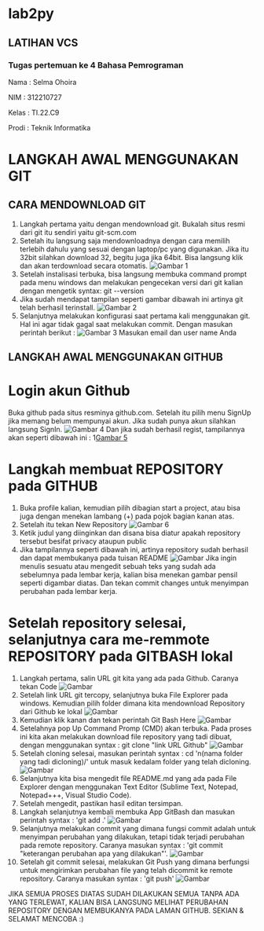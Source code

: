 # lab2py
## LATIHAN VCS
### Tugas pertemuan ke 4 Bahasa Pemrograman

Nama : Selma Ohoira

NIM : 312210727

Kelas : TI.22.C9

Prodi : Teknik Informatika

# LANGKAH AWAL MENGGUNAKAN GIT
## CARA MENDOWNLOAD GIT
1. Langkah pertama yaitu dengan mendownload git.
   Bukalah situs resmi dari git itu sendiri yaitu git-scm.com
2. Setelah itu langsung saja mendownloadnya dengan cara memilih
   terlebih dahulu yang sesuai dengan laptop/pc yang digunakan.
   Jika itu 32bit silahkan download 32, begitu juga jika 64bit.
   Bisa langsung klik dan akan terdownload secara otomatis.
 ![Gambar 1](gambar/1.png)
3. Setelah instalisasi terbuka, bisa langsung membuka command prompt
   pada menu windows dan melakukan pengecekan versi dari git kalian
   dengan mengetik syntax: git --version
4. Jika sudah mendapat tampilan seperti gambar dibawah ini artinya git telah berhasil terinstall.
![Gambar 2](gambar/2.png)
5. Selanjutnya melakukan konfigurasi saat pertama kali menggunakan git.
   Hal ini agar tidak gagal saat melakukan commit. Dengan masukan perintah berikut :
![Gambar 3](gambar/3.png)
Masukan email dan user name Anda

## LANGKAH AWAL MENGGUNAKAN GITHUB
# Login akun Github
Buka github pada situs resminya github.com. Setelah itu pilih menu SignUp
jika memang belum mempunyai akun. Jika sudah punya akun silahkan langsung SignIn.
![Gambar 4](gambar/4.png)
Dan jika sudah berhasil regist, tampilannya akan seperti dibawah ini :
1[Gambar 5](gambar/5.png)

# Langkah membuat REPOSITORY pada GITHUB
1. Buka profile kalian, kemudian pilih dibagian start a project,
   atau bisa juga dengan menekan lambang (+) pada pojok bagian kanan atas.
2. Setelah itu tekan New Repository
![Gambar 6](gambar/6.png)
3. Ketik judul yang diinginkan dan disana bisa diatur apakah repository
   tersebut besifat privacy ataupun public
4. Jika tampilannya seperti dibawah ini, artinya repository sudah berhasil
   dan dapat membukanya pada tuisan README
![Gambar](gambar/11.png)
   Jika ingin menulis sesuatu atau mengedit sebuah teks yang sudah ada sebelumnya
   pada lembar kerja, kalian bisa menekan gambar pensil seperti digambar diatas.
   Dan tekan commit changes untuk menyimpan perubahan pada lembar kerja.
# Setelah repository selesai, selanjutnya cara me-remmote REPOSITORY pada GITBASH lokal
1. Langkah pertama, salin URL git kita yang ada pada Github. Caranya tekan Code
![Gambar](gambar/12.png)
2. Setelah link URL git tercopy, selanjutnya buka File Explorer pada windows.
   Kemudian pilih folder dimana kita mendownload Repository dari Github ke lokal
![Gambar](gambar/7.png)
3. Kemudian klik kanan dan tekan perintah Git Bash Here
![Gambar](gambar/8.png)
4. Setelahnya pop Up Command Promp (CMD) akan terbuka. Pada proses ini kita akan melakukan
   download file repository yang tadi dibuat, dengan menggunakan syntax : git clone "link URL Github"
![Gambar](gambar/13.png)
5. Setelah cloning selesai, masukan perintah syntax : cd 'n(nama folder yang tadi dicloning)/'
     untuk masuk kedalam folder yang telah dicloning.
![Gambar](gambar/14.png)
6. Selanjutnya kita bisa mengedit file README.md yang ada pada File Explorer dengan menggunakan
   Text Editor (Sublime Text, Notepad, Notepad+++, Visual Studio Code).
7. Setelah mengedit, pastikan hasil editan tersimpan.
8. Langkah selanjutnya kembali membuka App GitBash dan masukan perintah
   syntax : 'git add .'
![Gambar](gambar/15.png)
9. Selanjutnya melakukan commit yang dimana fungsi commit adalah untuk menyimpan perubahan
   yang dilakukan, tetapi tidak terjadi perubahan pada remote repository.
   Caranya masukan syntax : 'git commit "keterangan perubahan apa yang dilakukan"'.
![Gambar](gambar/16.png)
10. Setelah git commit selesai, melakukan Git Push yang dimana berfungsi untuk mengirimkan
   perubahan file yang telah dicommit ke remote repository. Caranya masukan syntax : 'git push'
![Gambar](gambar/17.png)

JIKA SEMUA PROSES DIATAS SUDAH DILAKUKAN SEMUA TANPA ADA YANG TERLEWAT,
KALIAN BISA LANGSUNG MELIHAT PERUBAHAN REPOSITORY DENGAN MEMBUKANYA
PADA LAMAN GITHUB. SEKIAN & SELAMAT MENCOBA :)